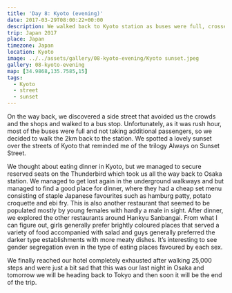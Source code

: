 ```yaml
---
title: 'Day 8: Kyoto (evening)'
date: 2017-03-29T08:00:22+00:00
description: We walked back to Kyoto station as buses were full, crossed the bridge at Shichijo and saw a lovely sunset.
trip: Japan 2017
place: Japan
timezone: Japan
location: Kyoto
image: ../../assets/gallery/08-kyoto-evening/Kyoto sunset.jpeg
gallery: 08-kyoto-evening
map: [34.9868,135.7585,15]
tags:
  - Kyoto
  - street
  - sunset
---
```

On the way back, we discovered a side street that avoided us the crowds and the shops and walked to a bus stop. Unfortunately, as it was rush hour, most of the buses were full and not taking additional passengers, so we decided to walk the 2km back to the station. We spotted a lovely sunset over the streets of Kyoto that reminded me of the trilogy Always on Sunset Street.

We thought about eating dinner in Kyoto, but we managed to secure reserved seats on the Thunderbird which took us all the way back to Osaka station. We managed to get lost again in the underground walkways and but managed to find a good place for dinner, where they had a cheap set menu consisting of staple Japanese favourites such as hamburg patty, potato croquette and ebi fry. This is also another restaurant that seemed to be populated mostly by young females with hardly a male in sight. After dinner, we explored the other restaurants around Hankyu Sanbangai. From what I can figure out, girls generally prefer brightly coloured places that served a variety of food accompanied with salad and guys generally preferred the darker type establishments with more meaty dishes. It’s interesting to see gender segregation even in the type of eating places favoured by each sex.

We finally reached our hotel completely exhausted after walking 25,000 steps and were just a bit sad that this was our last night in Osaka and tomorrow we will be heading back to Tokyo and then soon it will be the end of the trip.